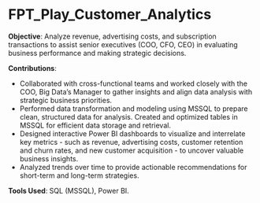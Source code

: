 # FPT_Play_Customer_Analytics
**Objective**: Analyze revenue, advertising costs, and subscription transactions to assist senior executives (COO, CFO, CEO) in evaluating business performance and making strategic decisions.

**Contributions**:		              
- Collaborated with cross-functional teams and worked closely with the COO, Big Data’s Manager to gather insights and align data analysis with strategic business priorities.
- Performed data transformation and modeling using MSSQL to prepare clean, structured data for analysis. Created and optimized tables in MSSQL for efficient data storage and retrieval.
- Designed interactive Power BI dashboards to visualize and interrelate key metrics - such as revenue, advertising costs, customer retention and churn rates, and new customer acquisition - to uncover valuable business insights.
-  Analyzed trends over time to provide actionable recommendations for short-term and long-term strategies.

**Tools Used**: SQL (MSSQL), Power BI.
